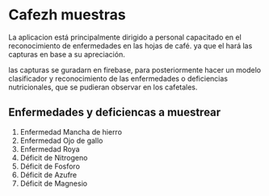 # Cafezh muestras
La aplicacion está principalmente dirigido a personal capacitado en el reconocimiento de enfermedades en las hojas de café. ya que el hará las capturas en base a su apreciación.

las capturas se guradarn en firebase, para posteriormente hacer un  modelo clasificador y reconocimiento de las enfermedades o deficiencias nutricionales, que se pudieran observar en los cafetales.

## Enfermedades y deficiencas a muestrear
1. Enfermedad Mancha de hierro
1. Enfermedad Ojo de gallo
1. Enfermedad Roya
1. Déficit de Nitrogeno
1. Déficit de Fosforo
1. Déficit de Azufre
1. Déficit de Magnesio
